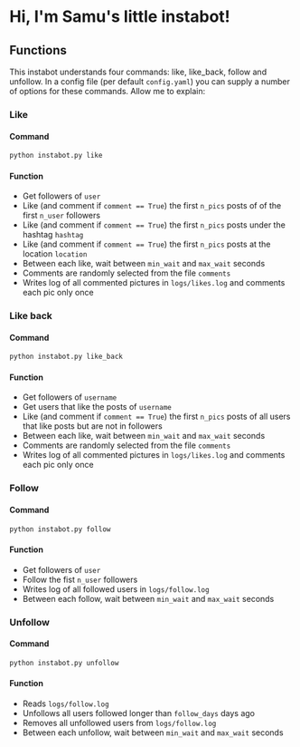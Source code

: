 # Hi, I'm Samu's little instabot!

## Functions

This instabot understands four commands: like, like_back, follow and unfollow. In a config file (per default `config.yaml`) you can supply a number of options for these commands. Allow me to explain:

### Like

#### Command

```bash
python instabot.py like
```

#### Function

- Get followers of `user`
- Like (and comment if `comment == True`) the first `n_pics` posts of of the first `n_user` followers
- Like (and comment if `comment == True`) the first `n_pics` posts under the hashtag `hashtag`
- Like (and comment if `comment == True`) the first `n_pics` posts at the location `location`
- Between each like, wait between `min_wait` and `max_wait` seconds
- Comments are randomly selected from the file `comments`
- Writes log of all commented pictures in `logs/likes.log` and comments each pic only once


### Like back

#### Command

```bash
python instabot.py like_back
```

#### Function

- Get followers of `username`
- Get users that like the posts of `username`
- Like (and comment if `comment == True`) the first `n_pics` posts of all users that like posts but are not in followers
- Between each like, wait between `min_wait` and `max_wait` seconds
- Comments are randomly selected from the file `comments`
- Writes log of all commented pictures in `logs/likes.log` and comments each pic only once

### Follow

#### Command

```bash
python instabot.py follow
```

#### Function

- Get followers of `user`
- Follow the fist `n_user` followers
- Writes log of all followed users in `logs/follow.log`
- Between each follow, wait between `min_wait` and `max_wait` seconds

### Unfollow

#### Command

```bash
python instabot.py unfollow
```

#### Function

- Reads `logs/follow.log`
- Unfollows all users followed longer than `follow_days` days ago
- Removes all unfollowed users from `logs/follow.log`
- Between each unfollow, wait between `min_wait` and `max_wait` seconds
